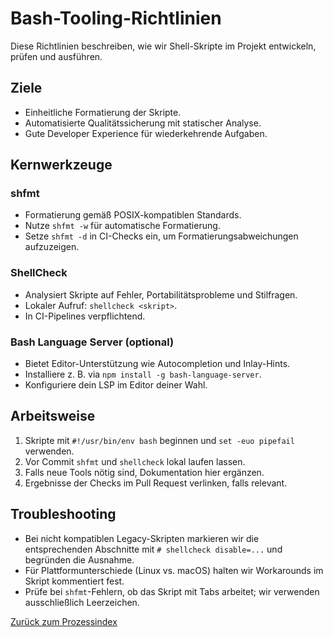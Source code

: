 # Bash-Tooling-Richtlinien

Diese Richtlinien beschreiben, wie wir Shell-Skripte im Projekt entwickeln, prüfen und ausführen.

## Ziele

- Einheitliche Formatierung der Skripte.
- Automatisierte Qualitätssicherung mit statischer Analyse.
- Gute Developer Experience für wiederkehrende Aufgaben.

## Kernwerkzeuge

### shfmt

- Formatierung gemäß POSIX-kompatiblen Standards.
- Nutze `shfmt -w` für automatische Formatierung.
- Setze `shfmt -d` in CI-Checks ein, um Formatierungsabweichungen aufzuzeigen.

### ShellCheck

- Analysiert Skripte auf Fehler, Portabilitätsprobleme und Stilfragen.
- Lokaler Aufruf: `shellcheck <skript>`.
- In CI-Pipelines verpflichtend.

### Bash Language Server (optional)

- Bietet Editor-Unterstützung wie Autocompletion und Inlay-Hints.
- Installiere z. B. via `npm install -g bash-language-server`.
- Konfiguriere dein LSP im Editor deiner Wahl.

## Arbeitsweise

1. Skripte mit `#!/usr/bin/env bash` beginnen und `set -euo pipefail` verwenden.
2. Vor Commit `shfmt` und `shellcheck` lokal laufen lassen.
3. Falls neue Tools nötig sind, Dokumentation hier ergänzen.
4. Ergebnisse der Checks im Pull Request verlinken, falls relevant.

## Troubleshooting

- Bei nicht kompatiblen Legacy-Skripten markieren wir die entsprechenden Abschnitte mit `# shellcheck disable=...` und begründen die Ausnahme.
- Für Plattformunterschiede (Linux vs. macOS) halten wir Workarounds im Skript kommentiert fest.
- Prüfe bei `shfmt`-Fehlern, ob das Skript mit Tabs arbeitet; wir verwenden ausschließlich Leerzeichen.

[Zurück zum Prozessindex](README.md)
